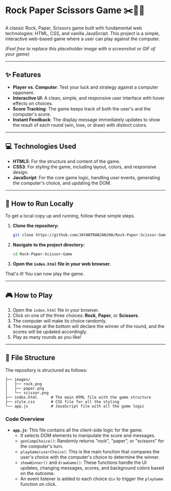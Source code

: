 # Rock Paper Scissors Game ✂️📜🗿

A classic Rock, Paper, Scissors game built with fundamental web technologies: HTML, CSS, and vanilla JavaScript. This project is a simple, interactive web-based game where a user can play against the computer.

*(Feel free to replace this placeholder image with a screenshot or GIF of your game)*

-----

## ✨ Features

  * **Player vs. Computer**: Test your luck and strategy against a computer opponent.
  * **Interactive UI**: A clean, simple, and responsive user interface with hover effects on choices.
  * **Score Tracking**: The game keeps track of both the user's and the computer's score.
  * **Instant Feedback**: The display message immediately updates to show the result of each round (win, lose, or draw) with distinct colors.

-----

## 💻 Technologies Used

  * **HTML5**: For the structure and content of the game.
  * **CSS3**: For styling the game, including layout, colors, and responsive design.
  * **JavaScript**: For the core game logic, handling user events, generating the computer's choice, and updating the DOM.

-----

## 🚀 How to Run Locally

To get a local copy up and running, follow these simple steps.

1.  **Clone the repository:**
    ```sh
    git clone https://github.com/JAYANTRANJANJHA/Rock-Paper-Scissor-Game.git
    ```
2.  **Navigate to the project directory:**
    ```sh
    cd Rock-Paper-Scissor-Game
    ```
3.  **Open the `index.html` file in your web browser.**

That's it\! You can now play the game.

-----

## 🎮 How to Play

1.  Open the `index.html` file in your browser.
2.  Click on one of the three choices: **Rock**, **Paper**, or **Scissors**.
3.  The computer will make its choice randomly.
4.  The message at the bottom will declare the winner of the round, and the scores will be updated accordingly.
5.  Play as many rounds as you like\!

-----

## 📂 File Structure

The repository is structured as follows:

```
├── images/
│   ├── rock.png
│   ├── paper.png
│   └── scissor.png
├── index.html      # The main HTML file with the game structure
├── style.css       # CSS file for all the styling
└── app.js          # JavaScript file with all the game logic
```

### Code Overview

  * **`app.js`**: This file contains all the client-side logic for the game.
      * It selects DOM elements to manipulate the score and messages.
      * `genCompChoice()`: Randomly returns "rock", "paper", or "scissors" for the computer's turn.
      * `playGame(userChoice)`: This is the main function that compares the user's choice with the computer's choice to determine the winner.
      * `showWinner()` and `drawGame()`: These functions handle the UI updates, changing messages, scores, and background colors based on the outcome.
      * An event listener is added to each choice `div` to trigger the `playGame` function on click.

